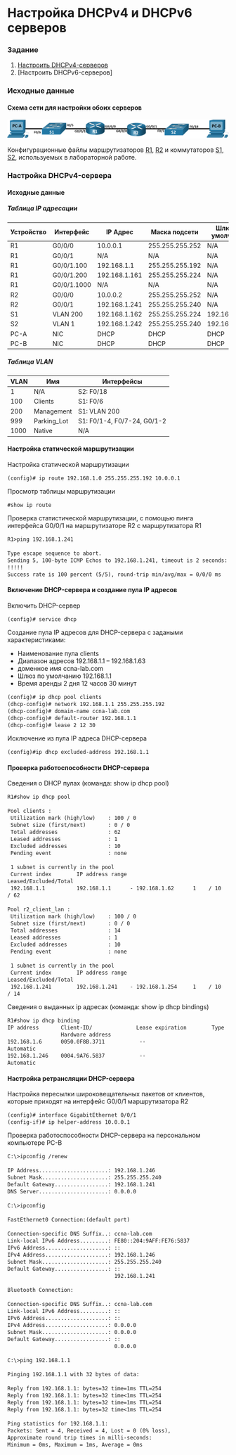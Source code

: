 # Настройка DHCPv4 и DHCPv6 серверов

### Задание
1. [Настроить DHCPv4-серверов](README.md#настройка-dhcpv4-сервера)
2. [Настроить DHCPv6-серверов]

### Исходные данные
#### Схема сети для настройки обоих серверов
![](network_lab03.png)

Конфигурационные файлы маршрутизаторов [R1](../lab03/configs/R1), [R2](../lab03/configs/R2) и коммутаторов [S1](../lab03/configs/S1), [S2](../lab03/configs/S2), используемых в лабораторной работе.

### Настройка DHCPv4-сервера
#### Исходные данные
##### Таблица IP адресации
Устройство | Интерфейс  | IP Адрес  | Маска подсети | Шлюз по умолчанию 
---------- | ---------- | --------- | ------------- | -----------------
R1   | G0/0/0      | 10.0.0.1      | 255.255.255.252 | N/A
R1   | G0/0/1      | N/A           | N/A             | N/A
R1   | G0/0/1.100  | 192.168.1.1   | 255.255.255.192 | N/A
R1   | G0/0/1.200  | 192.168.1.161 | 255.255.255.224 | N/A
R1   | G0/0/1.1000 | N/A           | N/A             | N/A
R2   | G0/0/0      | 10.0.0.2      | 255.255.255.252 | N/A
R2   | G0/0/1      | 192.168.1.241 | 255.255.255.240 | N/A
S1   | VLAN 200    | 192.168.1.162 | 255.255.255.224 | 192.168.1.161
S2   | VLAN 1      | 192.168.1.242 | 255.255.255.240 | 192.168.1.241
PC-A | NIC         | DHCP          | DHCP            | DHCP 
PC-B | NIC         | DHCP          | DHCP            | DHCP
##### Таблица VLAN
VLAN | Имя | Интерфейсы
---- | --- | ----------
1	| N/A | S2: F0/18
100 | Clients | S1: F0/6
200	| Management |	S1: VLAN 200
999 | Parking_Lot |	S1: F0/1-4, F0/7-24, G0/1-2 
1000 |	Native |	N/A

#### Настройка статической маршрутизации
Настройка статической маршрутизации
```
(config)# ip route 192.168.1.0 255.255.255.192 10.0.0.1
```
Просмотр таблицы маршрутизации
```
#show ip route
```
Проверка статистической маршрутизации, с помощью пинга интерфейса G0/0/1 на маршрутизаторе R2 с маршрутизатора R1
```
R1>ping 192.168.1.241

Type escape sequence to abort.
Sending 5, 100-byte ICMP Echos to 192.168.1.241, timeout is 2 seconds:
!!!!!
Success rate is 100 percent (5/5), round-trip min/avg/max = 0/0/0 ms
```
#### Включение DHCP-сервера и создание пула IP адресов
Включить DHCP-сервер
```
(config)# service dhcp
```
Создание пула IP адресов для DHCP-сервера с задаными характеристиками:
- Наименование пула clients
- Диапазон адресов 192.168.1.1 – 192.168.1.63
- доменное имя ccna-lab.com
- Шлюз по умолчанию 192.168.1.1
- Время аренды 2 дня 12 часов 30 минут
```
(config)# ip dhcp pool clients                             
(dhcp-config)# network 192.168.1.1 255.255.255.192
(dhcp-config)# domain-name ccna-lab.com
(dhcp-config)# default-router 192.168.1.1
(dhcp-config)# lease 2 12 30
```
Исключение из пула IP адресa DHCP-сервера
```
(config)#ip dhcp excluded-address 192.168.1.1
```
#### Проверка работоспособности DHCP-сервера
Сведения о DHCP пулах (команда: show ip dhcp pool)
```
R1#show ip dhcp pool 

Pool clients :
 Utilization mark (high/low)    : 100 / 0
 Subnet size (first/next)       : 0 / 0 
 Total addresses                : 62
 Leased addresses               : 1
 Excluded addresses             : 10
 Pending event                  : none

 1 subnet is currently in the pool
 Current index        IP address range                    Leased/Excluded/Total
 192.168.1.1          192.168.1.1      - 192.168.1.62      1    / 10    / 62

Pool r2_client_lan :
 Utilization mark (high/low)    : 100 / 0
 Subnet size (first/next)       : 0 / 0 
 Total addresses                : 14
 Leased addresses               : 1
 Excluded addresses             : 10
 Pending event                  : none

 1 subnet is currently in the pool
 Current index        IP address range                    Leased/Excluded/Total
 192.168.1.241        192.168.1.241    - 192.168.1.254     1    / 10    / 14
```
Сведения о выданных ip адресах (команда: show ip dhcp bindings)
```
R1#show ip dhcp binding 
IP address       Client-ID/              Lease expiration        Type
                 Hardware address
192.168.1.6      0050.0F8B.3711           --                     Automatic
192.168.1.246    0004.9A76.5837           --                     Automatic
```
#### Настройка ретрансляции DHCP-сервера 
Настройка пересылки широковещательных пакетов от клиентов, которые приходят на интерфейс G0/0/1 маршрутизатора R2
```
(config)# interface GigabitEthernet 0/0/1
(config-if)# ip helper-address 10.0.0.1
```
Проверка работоспособности DHCP-сервера на персональном компьютере PC-B
```
C:\>ipconfig /renew

IP Address......................: 192.168.1.246
Subnet Mask.....................: 255.255.255.240
Default Gateway.................: 192.168.1.241
DNS Server......................: 0.0.0.0

C:\>ipconfig

FastEthernet0 Connection:(default port)

Connection-specific DNS Suffix..: ccna-lab.com
Link-local IPv6 Address.........: FE80::204:9AFF:FE76:5837
IPv6 Address....................: ::
IPv4 Address....................: 192.168.1.246
Subnet Mask.....................: 255.255.255.240
Default Gateway.................: ::
                                  192.168.1.241

Bluetooth Connection:

Connection-specific DNS Suffix..: ccna-lab.com
Link-local IPv6 Address.........: ::
IPv6 Address....................: ::
IPv4 Address....................: 0.0.0.0
Subnet Mask.....................: 0.0.0.0
Default Gateway.................: ::
                                  0.0.0.0

C:\>ping 192.168.1.1

Pinging 192.168.1.1 with 32 bytes of data:

Reply from 192.168.1.1: bytes=32 time=1ms TTL=254
Reply from 192.168.1.1: bytes=32 time<1ms TTL=254
Reply from 192.168.1.1: bytes=32 time=1ms TTL=254
Reply from 192.168.1.1: bytes=32 time<1ms TTL=254

Ping statistics for 192.168.1.1:
Packets: Sent = 4, Received = 4, Lost = 0 (0% loss),
Approximate round trip times in milli-seconds:
Minimum = 0ms, Maximum = 1ms, Average = 0ms
```






















